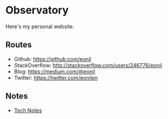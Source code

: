 # Observatory

Here's my personal website.

## Routes

- Github: https://github.com/eonil
- StackOverflow: http://stackoverflow.com/users/246776/eonil
- Blog: https://medium.com/@eonil
- Twitter: https://twitter.com/eonilen

## Notes

- [Tech Notes](tech-notes)


